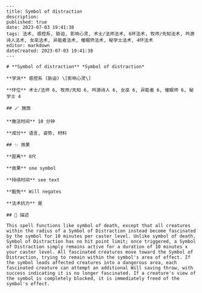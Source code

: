 
    ---
    title: Symbol of distraction
    description: 
    published: true
    date: 2023-07-03 19:41:38
    tags: 法术, 惑控系, 胁迫, 影响心灵, 术士/法师法术, 6环法术, 牧师/先知法术, 吟游诗人法术, 女巫法术, 异能者法术, 催眠师法术, 秘学士法术, 4环法术
    editor: markdown
    dateCreated: 2023-07-03 19:41:38
    ---

    # **Symbol of distraction** *Symbol of distraction*

    **学派** 惑控系 (胁迫) \[影响心灵\] 

    **环位** 术士/法师 6, 牧师/先知 6, 吟游诗人 6, 女巫 6, 异能者 6, 催眠师 6, 秘学士 4

    ## 🪄 施放

    **施法时间** 10 分钟

    **成分** 语言, 姿势, 材料

    ## ✨ 效果  

    **距离** 0尺 

    **效果** one symbol 

    **持续时间** see text 

    **豁免** Will negates

    **法术抗力** 是

    ## 📖 描述

    This spell functions like symbol of death, except that all creatures within the radius of a Symbol of Distraction instead become fascinated by the symbol for 10 minutes per caster level. Unlike symbol of death, Symbol of Distraction has no hit point limit; once triggered, a Symbol of Distraction simply remains active for a duration of 10 minutes x your caster level. All fascinated creatures move toward the Symbol of Distraction, trying to remain within the symbol's area of effect. If the symbol leads affected creatures into a dangerous area, each fascinated creature can attempt an additional Will saving throw, with success indicating it is no longer fascinated. If a creature's view of the symbol is completely blocked, it is immediately freed of the symbol's effect.
    